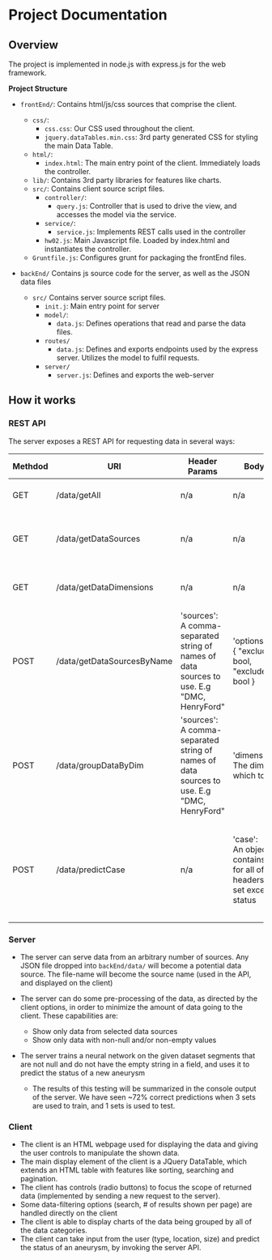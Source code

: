 # Project Documentation

## Overview

The project is implemented in node.js with express.js for the web framework. 

**Project Structure**

* `frontEnd/`: Contains html/js/css sources that comprise the client.
    * `css/`: 
        * `css.css`: Our CSS used throughout the client.
        * `jquery.dataTables.min.css`: 3rd party generated CSS for styling the main Data Table.
    * `html/`:
        * `index.html`: The main entry point of the client. Immediately loads the controller.
    * `lib/`: Contains 3rd party libraries for features like charts. 
    * `src/`: Contains client source script files.
        * `controller/`:
            * `query.js`: Controller that is used to drive the view, and accesses the model via the service.
        * `service/`:
            * `service.js`: Implements REST calls used in the controller
        * `hw02.js`: Main Javascript file. Loaded by index.html and instantiates the controller. 
    * `Gruntfile.js`: Configures grunt for packaging the frontEnd files. 

* `backEnd/` Contains js source code for the server, as well as the JSON data files
    * `src/` Contains server source script files.
        * `init.j`: Main entry point for server    
        * `model/`: 
            * `data.js`: Defines operations that read and parse the data files. 
        * `routes/`
            * `data.js`: Defines and exports endpoints used by the express server. Utilizes the model to fulfil requests.
        * `server/`
            * `server.js`: Defines and exports the web-server

## How it works

### REST API

The server exposes a REST API for requesting data in several ways:

	
| Methdod | URI                      | Header Params | Body Params  | Description       |
| --------|--------------------------|------------------------|-------------------|-------------------|
| GET     |/data/getAll              | n/a                    | n/a               |returns data from all sources  |
| GET     |/data/getDataSources      | n/a                    | n/a               |returns a list of available data source names  |
| GET     |/data/getDataDimensions      | n/a                    | n/a               |returns a list of all data dimensions  |
| POST    |/data/getDataSourcesByName| 'sources': <br> A comma-separated string of names of data sources to use. E.g "DMC, HenryFord" | 'options':<br> { "excludeNull": bool, "excludeEmptyStr": bool } |returns data *only* from the data sets in *sources*, and prunes data according to the *options* set  |
| POST     |/data/groupDataByDim      | 'sources': <br> A comma-separated string of names of data sources to use. E.g "DMC, HenryFord" | 'dimension': <br> The dimension by which to group by |returns a a data set that is grouped by a given dimension  |
| POST     |/data/predictCase     | n/a                    | 'case': <br> An object that contains the values for all of the headers in the data set except for status |returns the neural network's answer to whether or not a new case would be ruptured or un-ruptured  |

### Server 

* The server can serve data from an arbitrary number of sources. Any JSON file dropped into `backEnd/data/` 
will become a potential data source. The file-name will become the source name (used in the API, and displayed
on the client)

* The server can do some pre-processing of the data, as directed by the client options, in order to minimize the
amount of data going to the client. These capabilities are:
    * Show only data from selected data sources
    * Show only data with non-null and/or non-empty values

* The server trains a neural network on the given dataset segments that are not null and do not have the empty string in a field, and uses it to predict the status of a new aneurysm
    * The results of this testing will be summarized in the console output of the server. We have seen ~72% correct predictions when 3 sets are used to train, and 1 sets is used to test. 
### Client

* The client is an HTML webpage used for displaying the data and giving the user controls to manipulate the shown data.
* The main display element of the client is a JQuery DataTable, which extends an HTML table with features like sorting,
searching and pagination. 
* The client has controls (radio buttons) to focus the scope of returned data (implemented by sending a new 
request to the server).
* Some data-filtering options (search, # of results shown per page) are handled directly on the client
* The client is able to display charts of the data being grouped by all of the data categories.
* The client can take input from the user (type, location, size) and predict the status of an aneurysm, by invoking the server API. 
